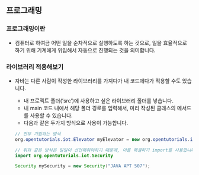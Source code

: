 ## 프로그래밍

### 프로그래밍이란

- 컴퓨터로 하여금 어떤 일을 순차적으로 실행하도록 하는 것으로, 일을 효율적으로 하기 위해 기계에게 위임해서 자동으로 진행되는 것을 의미합니다.

### 라이브러리 적용해보기

- 자바는 다른 사람이 작성한 라이브러리를 가져다가 내 코드에다가 적용할 수도 있습니다.
    - 내 프로젝트 폴더(’src’)에 사용하고 싶은 라이브러리 폴더를 넣습니다.
    - 내 main 코드 내에서 해당 폴더 경로를 입력해서, 미리 작성된 클래스의 메서드를 사용할 수 있습니다.
    - 다음과 같은 두가지 방식으로 사용이 가능합니다.
    
    ```java
    // 전부 기입하는 방식
    org.opentutorials.iot.Elevator myElevator = new org.opentutorials.iot.Elevator("JAVA APT 507");
    
    // 위와 같은 방식은 일일이 선언해줘야하기 때문에, 이를 해결하기 import를 사용합니다.
    import org.opentutorials.iot.Security
    
    Security mySecurity = new Security("JAVA APT 507");
    ```
